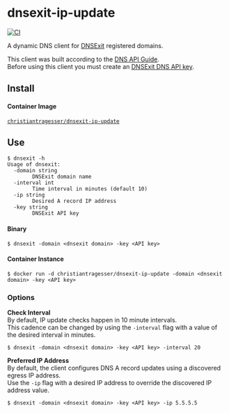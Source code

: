 # dnsexit-ip-update
[![CI](https://github.com/christianTragesser/dnsexit-ip-update/actions/workflows/ci.yml/badge.svg)](https://github.com/christianTragesser/dnsexit-ip-update/actions/workflows/ci.yml)

A dynamic DNS client for [DNSExit](https://www.dnsexit.com/) registered domains.

This client was built according to the [DNS API Guide](https://dnsexit.com/dns/dns-api/#guide-to-use).  
Before using this client you must create an [DNSExit DNS API key](https://dnsexit.com/dns/dns-api/#apikey).

## Install
#### Container Image
[`christiantragesser/dnsexit-ip-update`](https://hub.docker.com/r/christiantragesser/dnsexit-ip-update) 

## Use
```
$ dnsexit -h
Usage of dnsexit:
  -domain string
    	DNSExit domain name
  -interval int
    	Time interval in minutes (default 10)
  -ip string
    	Desired A record IP address
  -key string
    	DNSExit API key
```
#### Binary
```
$ dnsexit -domain <dnsexit domain> -key <API key>
```
#### Container Instance
```
$ docker run -d christiantragesser/dnsexit-ip-update -domain <dnsexit domain> -key <API key>
```

### Options
**Check Interval**  
By default, IP update checks happen in 10 minute intervals.  
This cadence can be changed by using the `-interval` flag with a value of the desired interval in minutes.
```
$ dnsexit -domain <dnsexit domain> -key <API key> -interval 20
```  
**Preferred IP Address**  
By default, the client configures DNS A record updates using a discovered egress IP address.  
Use the `-ip` flag with a desired IP address to override the discovered IP address value.
```
$ dnsexit -domain <dnsexit domain> -key <API key> -ip 5.5.5.5
```  